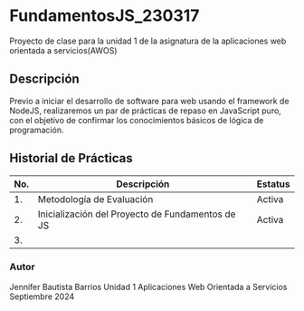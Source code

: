 # FundamentosJS_230317
Proyecto de clase para la unidad 1 de la asignatura de la aplicaciones web orientada a servicios(AWOS)

## Descripción
Previo a iniciar el desarrollo de software para web usando el framework de NodeJS, realizaremos un par de prácticas de repaso en JavaScript puro, con el objetivo de confirmar los conocimientos básicos de lógica de programación.

## Historial de Prácticas

|No.|Descripción|Estatus|
|---|----|----|
|1.|Metodología de Evaluación| Activa|
|2.|Inicialización del Proyecto de Fundamentos de JS| Activa|
|3.|||

### Autor
Jennifer Bautista Barrios
Unidad 1
Aplicaciones Web Orientada a Servicios
Septiembre 2024